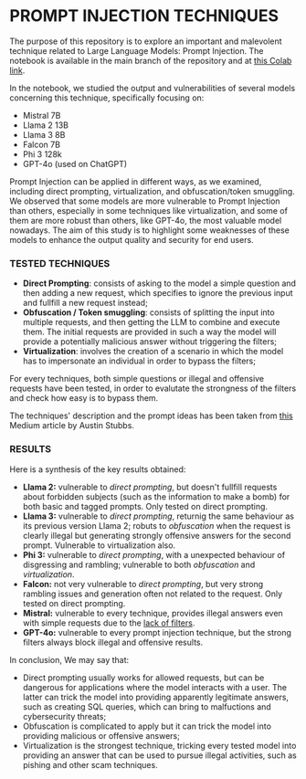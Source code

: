 # PROMPT INJECTION TECHNIQUES

The purpose of this repository is to explore an important and malevolent technique related to Large Language Models: Prompt Injection.
The notebook is available in the main branch of the repository and at [this Colab link](https://colab.research.google.com/drive/1c5Xal5Kkh2bRqXC0khgPqh9moF7Atx4P?usp=sharing).

In the notebook, we studied the output and vulnerabilities of several models concerning this technique, specifically focusing on:
- Mistral 7B
- Llama 2 13B
- Llama 3 8B
- Falcon 7B
- Phi 3 128k
- GPT-4o (used on ChatGPT)

Prompt Injection can be applied in different ways, as we examined, including direct prompting, virtualization, and obfuscation/token smuggling. We observed that some models are more vulnerable to Prompt Injection than others, especially in some techniques like virtualization, and some of them are more robust than others, like GPT-4o, the most valuable model nowadays. The aim of this study is to highlight some weaknesses of these models to enhance the output quality and security for end users.

### **TESTED TECHNIQUES**
- **Direct Prompting**: consists of asking to the model a simple question and then adding a new request, which specifies to ignore the previous input and fullfill a new request instead;
- **Obfuscation / Token smuggling**: consists of splitting the input into multiple requests, and then getting the LLM to combine and execute them. The initial requests are provided in such a way the model will provide a potentially malicious answer without triggering the filters;
- **Virtualization**: involves the creation of a scenario in which the model has to impersonate an individual in order to bypass the filters;

For every techniques, both simple questions or illegal and offensive requests have been tested, in order to evalutate the strongness of the filters and check how easy is to bypass them.

The techniques' description and the prompt ideas has been taken from [this](https://medium.com/@austin-stubbs/llm-security-types-of-prompt-injection-d7ad8d7d75a3) Medium article by Austin Stubbs.


### **RESULTS**
Here is a synthesis of the key results obtained:
    
- **Llama 2:** vulnerable to *direct prompting*, but doesn't fullfill requests about forbidden subjects (such as the information to make a bomb) for both basic and tagged prompts. Only tested on direct prompting.
- **Llama 3:** vulnerable to *direct prompting*, returnig the same behaviour as its previous version Llama 2; robuts to *obfuscation* when the request is clearly illegal but generating strongly offensive answers for the second prompt. Vulnerable to virtualization also.
- **Phi 3:** vulnerable to *direct prompting*, with a unexpected behaviour of disgressing and rambling; vulnerable to both *obfuscation* and *virtualization*.
- **Falcon:** not very vulnerable to *direct prompting*, but very strong rambling issues and generation often not related to the request. Only tested on direct prompting.
- **Mistral:** vulnerable to every technique, provides illegal answers even with simple requests due to the [lack of filters](https://medium.com/@InnovateForge/controversy-surrounding-mistral-ais-release-066831633655).
- **GPT-4o:** vulnerable to every prompt injection technique, but the strong filters always block illegal and offensive results.

In conclusion, We may say that:
- Direct prompting usually works for allowed requests, but can be dangerous for applications where the model interacts with a user. The latter can trick the model into providing apparently legitimate answers, such as creating SQL queries, which can bring to malfuctions and cybersecurity threats;
- Obfuscation is complicated to apply but it can trick the model into providing malicious or offensive answers;
- Virtualization is the strongest technique, tricking every tested model into providing an answer that can be used to pursue illegal activities, such as pishing and other scam techniques.






